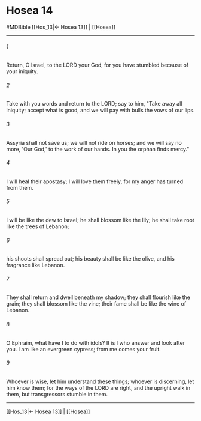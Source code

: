 # Hosea 14
#MDBible
[[Hos_13|← Hosea 13]] | [[Hosea]]

***

###### 1 

Return, O Israel, to the LORD your God, for you have stumbled because of your iniquity. 

###### 2 

Take with you words and return to the LORD; say to him, "Take away all iniquity; accept what is good, and we will pay with bulls the vows of our lips. 

###### 3 

Assyria shall not save us; we will not ride on horses; and we will say no more, 'Our God,' to the work of our hands. In you the orphan finds mercy." 

###### 4 

I will heal their apostasy; I will love them freely, for my anger has turned from them. 

###### 5 

I will be like the dew to Israel; he shall blossom like the lily; he shall take root like the trees of Lebanon; 

###### 6 

his shoots shall spread out; his beauty shall be like the olive, and his fragrance like Lebanon. 

###### 7 

They shall return and dwell beneath my shadow; they shall flourish like the grain; they shall blossom like the vine; their fame shall be like the wine of Lebanon. 

###### 8 

O Ephraim, what have I to do with idols? It is I who answer and look after you. I am like an evergreen cypress; from me comes your fruit. 

###### 9 

Whoever is wise, let him understand these things; whoever is discerning, let him know them; for the ways of the LORD are right, and the upright walk in them, but transgressors stumble in them. 

***

[[Hos_13|← Hosea 13]] | [[Hosea]]

